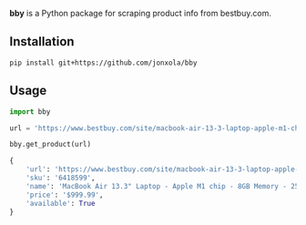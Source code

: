 **bby** is a Python package for scraping product info from bestbuy.com.

## Installation

```
pip install git+https://github.com/jonxola/bby
```

## Usage

```python
import bby

url = 'https://www.bestbuy.com/site/macbook-air-13-3-laptop-apple-m1-chip-8gb-memory-256gb-ssd-latest-model-gold/6418599.p?skuId=6418599'

bby.get_product(url)
```
```python
{
    'url': 'https://www.bestbuy.com/site/macbook-air-13-3-laptop-apple-m1-chip-8gb-memory-256gb-ssd-latest-model-gold/6418599.p?skuId=6418599',
    'sku': '6418599',
    'name': 'MacBook Air 13.3" Laptop - Apple M1 chip - 8GB Memory - 256GB SSD (Latest Model) - Gold',
    'price': '$999.99',
    'available': True
}
```